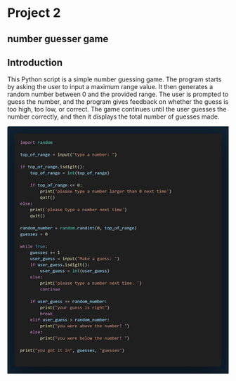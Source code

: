 # Project 2

## number guesser game

## Introduction

This Python script is a simple number guessing game. The program starts by asking the user to input a maximum range value. It then generates a random number between 0 and the provided range. The user is prompted to guess the number, and the program gives feedback on whether the guess is too high, too low, or correct. The game continues until the user guesses the number correctly, and then it displays the total number of guesses made.

![alt text](2.png)
